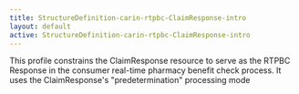 ```yaml
---
title: StructureDefinition-carin-rtpbc-ClaimResponse-intro
layout: default
active: StructureDefinition-carin-rtpbc-ClaimResponse-intro
---
```


This profile constrains the ClaimResponse resource to serve as the RTPBC Response in the consumer real-time pharmacy benefit check process. It uses the ClaimResponse's "predetermination" processing mode